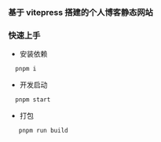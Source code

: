 ### 基于 vitepress 搭建的个人博客静态网站

### 快速上手

- 安装依赖
``` typescript
  pnpm i
```

- 开发启动
``` typescript
  pnpm start
```

- 打包
``` typescript
   pnpm run build
```